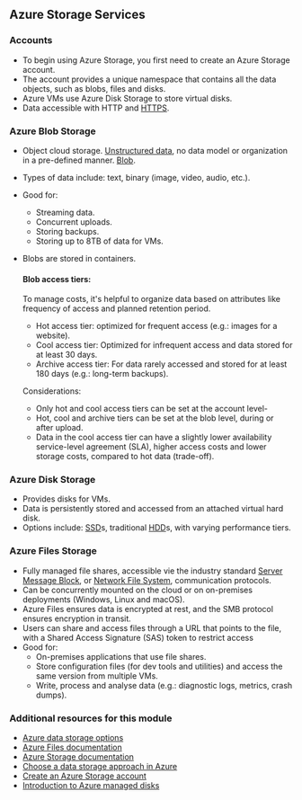## Azure Storage Services

### Accounts

- To begin using Azure Storage, you first need to create an Azure Storage account.
- The account provides a unique namespace that contains all the data objects, such as blobs, files and disks.
- Azure VMs use Azure Disk Storage to store virtual disks.
- Data accessible with HTTP and [HTTPS](https://en.wikipedia.org/wiki/HTTPS).

### Azure Blob Storage

- Object cloud storage. [Unstructured data](https://en.wikipedia.org/wiki/Unstructured_data), no data model or organization in a pre-defined manner. [Blob](https://en.wikipedia.org/wiki/Binary_large_object).

- Types of data include: text, binary (image, video, audio, etc.).

- Good for:

  - Streaming data.
  - Concurrent uploads.
  - Storing backups.
  - Storing up to 8TB of data for VMs.

- Blobs are stored in containers.

  #### Blob access tiers:

  To manage costs, it's helpful to organize data based on attributes like frequency of access and planned retention period.

  - Hot access tier: optimized for frequent access (e.g.: images for a website).
  - Cool access tier: Optimized for infrequent access and data stored for at least 30 days.
  - Archive access tier: For data rarely accessed and stored for at least 180 days (e.g.: long-term backups).

  Considerations:

  - Only hot and cool access tiers can be set at the account level-
  - Hot, cool and archive tiers can be set at the blob level, during or after upload.
  - Data in the cool access tier can have a slightly lower availability service-level agreement (SLA), higher access costs and lower storage costs, compared to hot data (trade-off).

### Azure Disk Storage

- Provides disks for VMs.
- Data is persistently stored and accessed from an attached virtual hard disk.
- Options include: [SSD](https://en.wikipedia.org/wiki/Solid-state_drive)s, traditional [HDD](https://en.wikipedia.org/wiki/Hard_disk_drive)s, with varying performance tiers.

### Azure Files Storage

- Fully managed file shares, accessible vie the industry standard [Server Message Block](https://en.wikipedia.org/wiki/Server_Message_Block), or [Network File System](https://en.wikipedia.org/wiki/Network_File_System), communication protocols.
- Can be concurrently mounted on the cloud or on on-premises deployments (Windows, Linux and macOS).
- Azure Files ensures data is encrypted at rest, and the SMB protocol ensures encryption in transit.
- Users can share and access files through a URL that points to the file, with a Shared Access Signature (SAS) token to restrict access
- Good for:
  - On-premises applications that use file shares.
  - Store configuration files (for dev tools and utilities) and access the same version from multiple VMs.
  - Write, process and analyse data (e.g.: diagnostic logs, metrics, crash dumps).

### Additional resources for this module

- [Azure data storage options ](https://docs.microsoft.com/en-us/learn/modules/intro-to-data-in-azure/)
- [Azure Files documentation ](https://docs.microsoft.com/en-us/azure/storage/files/)
- [Azure Storage documentation ](https://docs.microsoft.com/en-us/azure/storage/)
- [Choose a data storage approach in Azure ](https://docs.microsoft.com/en-us/learn/modules/choose-storage-approach-in-azure/)
- [Create an Azure Storage account ](https://docs.microsoft.com/en-us/learn/modules/create-azure-storage-account/)
- [Introduction to Azure managed disks ](https://docs.microsoft.com/en-us/azure/virtual-machines/windows/managed-disks-overview)
